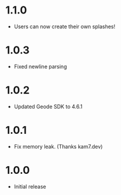 # 1.1.0
- Users can now create their own splashes!

# 1.0.3
- Fixed newline parsing

# 1.0.2
- Updated Geode SDK to 4.6.1

# 1.0.1
- Fix memory leak. (Thanks kam7.dev)

# 1.0.0
- Initial release